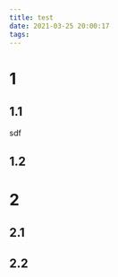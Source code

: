 ```yaml
---
title: test
date: 2021-03-25 20:00:17
tags:
---
```


# 1

## 1.1

sdf

## 1.2

# 2

## 2.1

## 2.2

